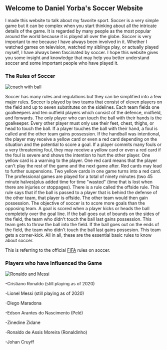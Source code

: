 ## Welcome to Daniel Yorba's Soccer Website

I made this website to talk about my favorite sport. Soccer is a very simple game but it can be complex when you start thinking about all the intricate details of the game. It is regarded by many people as the most popular around the world because it is played all over the globe. Soccer is very important to me because I have always been involved in it. Whether I watched games on television, watched my siblings play, or actually played myself, I have always been fascinated by soccer. I hope this website gives you some insight and knowledge that may help you better understand soccer and some important people who have played it.

### The Rules of Soccer
![coach with ball](https://www.lawinsport.com/media/zoo/images/Soccer_Manager_Facing_Supporters_in_the_Stadium_af7508309c2511953a5a68fc01a7f479.jpg)

Soccer has many rules and regulations but they can be simplified into a few major rules. Soccer is played by two teams that consist of eleven players on the field and up to seven substitutes on the sidelines. Each team fields one goalkeepers and ten outfield players which consist of the defence, midfield, and forwards. The only player who can touch the ball with their hands is the goalkeeper. Every other player must only use their feet, chest, thighs, or head to touch the ball. If a player touches the ball with their hand, a foul is called and the other team gains possession. If the handball was intentional, the player may receive a yellow card or even a red card depending on the situation and the potential to score a goal. If a player commits many fouls or a very threatening foul, they may receive a yellow card or even a red card if the foul is severe and shows the intention to hurt the other player. One yellow card is a warning to the player. One red card means that the player can't play the rest of the game and the next game after. Red cards may lead to further suspensions. Two yellow cards in one game turns into a red card. The professional games are played for a total of ninety minutes (two 45 minute halves)plus added time for time "wasted" (time that is lost when there are injuries or stoppages). There is a rule called the offside rule. This rule says that if the ball is passed to a player that is behind the defense of the other team, that player is offside. The other team would then gain possession. The objective of soccer is to score more goals than the opposing team. A goal is scored when a player kicks or heads the ball completely over the goal line. If the ball goes out of bounds on the sides of the field, the team who didn't touch the ball last gains possession. This team gets to throw the ball into the field. If the ball goes out on the ends of the field, the team who didn't touch the ball last gains possesion. This team gets a corner-kick. All in all, these are the essential basic rules to know about soccer.

This is referring to the official [FIFA](https://img.fifa.com/image/upload/khhloe2xoigyna8juxw3.pdf) rules on soccer. 

### Players who have Influenced the Game
![Ronaldo and Messi](https://en.as.com/futbol/imagenes/2020/08/29/internacional/1598709280_935915_1598709459_noticia_normal_recorte1.jpg)

-Cristiano Ronaldo (still playing as of 2020)

-Lionel Messi (still playing as of 2020)

-Diego Maradona

-Edson Arantes do Nascimento (Pelé)

-Zinedine Zidane

-Ronaldo de Assis Moreira (Ronaldinho)

-Johan Cruyff



